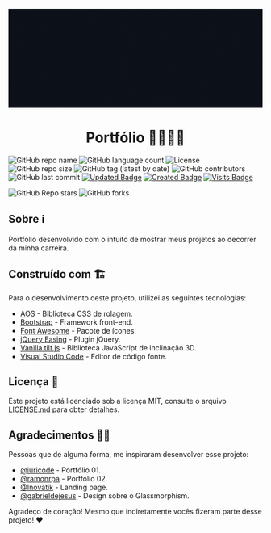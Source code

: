 <p align="center">
	<img alt="cover" src="./assets/img/cover.gif" title="Portfólio logo">
	<h1 align="center">Portfólio 👨🏻‍💻💼</h1>
</p>

![GitHub repo name](https://img.shields.io/badge/Jeferson%20Lucas-Portfólio-success)
![GitHub language count](https://img.shields.io/github/languages/count/JefersonLucas/portfolio)
![License](https://img.shields.io/badge/License-MIT-green)
![GitHub repo size](https://img.shields.io/github/repo-size/JefersonLucas/portfolio)
![GitHub tag (latest by date)](https://img.shields.io/github/v/tag/JefersonLucas/portfolio)
![GitHub contributors](https://img.shields.io/github/contributors/JefersonLucas/portfolio)
![GitHub last commit](https://img.shields.io/github/last-commit/JefersonLucas/portfolio)
[![Updated Badge](https://badges.pufler.dev/updated/JefersonLucas/portfolio)](https://badges.pufler.dev)
[![Created Badge](https://badges.pufler.dev/created/JefersonLucas/portfolio)](https://badges.pufler.dev)
[![Visits Badge](https://badges.pufler.dev/visits/JefersonLucas/portfolio)](https://badges.pufler.dev)

![GitHub Repo stars](https://img.shields.io/github/stars/JefersonLucas/portfolio?style=social)
![GitHub forks](https://img.shields.io/github/forks/JefersonLucas/portfolio?style=social)

## Sobre ℹ️ 

Portfólio desenvolvido com o intuito de mostrar meus projetos ao decorrer da minha carreira.

## Construído com 🏗️

Para o desenvolvimento deste projeto, utilizei as seguintes tecnologias:
* [AOS](https://michalsnik.github.io/aos/) - Biblioteca CSS de rolagem.
* [Bootstrap](https://getbootstrap.com/) - Framework front-end.
* [Font Awesome](https://fontawesome.com/) - Pacote de ícones.
* [jQuery Easing](http://gsgd.co.uk/sandbox/jquery/easing/) - Plugin jQuery.
* [Vanilla tilt.js](https://github.com/micku7zu/vanilla-tilt.js) - Biblioteca JavaScript de inclinação 3D.
* [Visual Studio Code](https://code.visualstudio.com/) - Editor de código fonte.

## Licença 🧾

Este projeto está licenciado sob a licença MIT, consulte o arquivo [LICENSE.md](https://github.com/JefersonLucas/portfolio/blob/master/LICENSE.md) para obter detalhes.

## Agradecimentos 🤝🏻

Pessoas que de alguma forma, me inspiraram desenvolver esse projeto:
* [@iuricode](https://github.com/iuricode/portfolio) - Portfólio 01.
* [@ramonrpa](https://github.com/ramonrpa/ramonrpa.github.io) - Portfólio 02.
* [@Inovatik](https://github.com/Inovatik) - Landing page.
* [@gabrieldejesus](https://github.com/gabrieldejesus) - Design sobre o Glassmorphism.

Agradeço de coração! Mesmo que indiretamente vocês fizeram parte desse projeto! ❤️